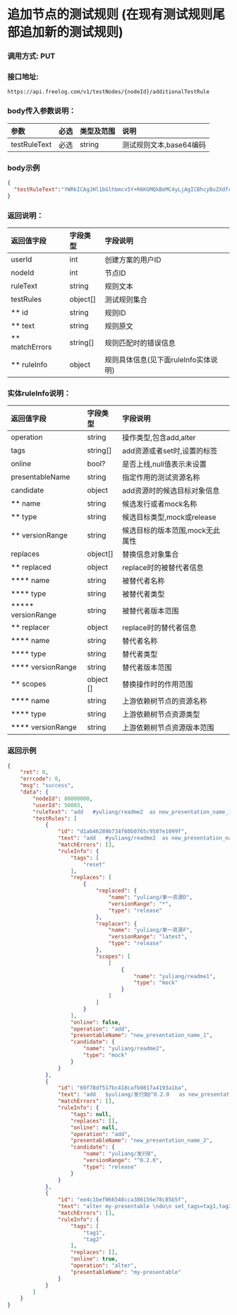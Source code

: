 # 追加节点的测试规则 (在现有测试规则尾部追加新的测试规则)

### 调用方式: PUT

### 接口地址:

```
https://api.freelog.com/v1/testNodes/{nodeId}/additionalTestRule
```

### body传入参数说明：

| 参数 | 必选 | 类型及范围 | 说明 |
| :--- | :--- | :--- | :--- |
| testRuleText | 必选 | string | 测试规则文本,base64编码  |


### body示例

```json
{
  "testRuleText":"YWRkICAgJHl1bGlhbmcv5Y+R6KGMQkBeMC4yLjAgICBhcyBuZXdfcHJlc2VudGF0aW9uX25hbWVfMiAK"
}
```

### 返回说明：

| 返回值字段 | 字段类型 | 字段说明 |
| :--- | :--- | :--- |
| userId | int| 创建方案的用户ID |
| nodeId | int| 节点ID |
| ruleText|string|规则文本|
| testRules| object[]| 测试规则集合|
| ** id | string | 规则ID |
| ** text | string | 规则原文 |
| ** matchErrors | string[] | 规则匹配时的错误信息 |
| ** ruleInfo | object | 规则具体信息(见下面ruleInfo实体说明) |


### 实体ruleInfo说明：

| 返回值字段 | 字段类型 | 字段说明 |
| :--- | :--- | :--- |
| operation | string | 操作类型,包含add,alter|
| tags | string[] | add资源或者set时,设置的标签 |
| online | bool? | 是否上线,null值表示未设置 |
| presentableName | string | 指定作用的测试资源名称|
| candidate | object | add资源时的候选目标对象信息 |
| ** name | string | 候选发行或者mock名称 |
| ** type | string | 候选目标类型,mock或release |
| ** versionRange| string | 候选目标的版本范围,mock无此属性 |
| replaces | object[] | 替换信息对象集合  |
| ** replaced | object | replace时的被替代者信息  |
| **** name | string | 被替代者名称 |
| **** type | string | 被替代者类型 |
| ***** versionRange | string | 被替代者版本范围 |
| ** replacer | object | replace时的替代者信息  |
| **** name | string | 替代者名称 |
| **** type | string | 替代者类型 |
| **** versionRange | string | 替代者版本范围 |
| ** scopes | object [] | 替换操作时的作用范围 |
| **** name | string | 上游依赖树节点的资源名称 |
| **** type | string | 上游依赖树节点资源类型 |
| **** versionRange | string | 上游依赖树节点资源版本范围 |

### 返回示例

```json
{
    "ret": 0,
    "errcode": 0,
    "msg": "success",
    "data": {
        "nodeId": 80000000,
        "userId": 50003,
        "ruleText": "add   #yuliang/readme2  as new_presentation_name_1 \ndo\n  set_tags=reset\n  replace $yuliang/单一资源D with $yuliang/单一资源F under #yuliang/readme1\n  hide\nend\nadd   $yuliang/发行B@^0.2.0   as new_presentation_name_2 \nalter my-presentable \ndo\n set_tags=tag1,tag2\n show\nend",
        "testRules": [
            {
                "id": "d1ab46289b734f60b0765c9507e1099f",
                "text": "add   #yuliang/readme2  as new_presentation_name_1 \ndo\n  set_tags=reset\n  replace $yuliang/单一资源D with $yuliang/单一资源F under #yuliang/readme1\n  hide\nend",
                "matchErrors": [],
                "ruleInfo": {
                    "tags": [
                        "reset"
                    ],
                    "replaces": [
                        {
                            "replaced": {
                                "name": "yuliang/单一资源D",
                                "versionRange": "*",
                                "type": "release"
                            },
                            "replacer": {
                                "name": "yuliang/单一资源F",
                                "versionRange": "latest",
                                "type": "release"
                            },
                            "scopes": [
                                [
                                    {
                                        "name": "yuliang/readme1",
                                        "type": "mock"
                                    }
                                ]
                            ]
                        }
                    ],
                    "online": false,
                    "operation": "add",
                    "presentableName": "new_presentation_name_1",
                    "candidate": {
                        "name": "yuliang/readme2",
                        "type": "mock"
                    }
                }
            },
            {
                "id": "69f78df517bc418cafb0817a4193a1ba",
                "text": "add   $yuliang/发行B@^0.2.0   as new_presentation_name_2",
                "matchErrors": [],
                "ruleInfo": {
                    "tags": null,
                    "replaces": [],
                    "online": null,
                    "operation": "add",
                    "presentableName": "new_presentation_name_2",
                    "candidate": {
                        "name": "yuliang/发行B",
                        "versionRange": "^0.2.0",
                        "type": "release"
                    }
                }
            },
            {
                "id": "ee4c1bef066548cca386156e78c85b5f",
                "text": "alter my-presentable \ndo\n set_tags=tag1,tag2\n show\nend",
                "matchErrors": [],
                "ruleInfo": {
                    "tags": [
                        "tag1",
                        "tag2"
                    ],
                    "replaces": [],
                    "online": true,
                    "operation": "alter",
                    "presentableName": "my-presentable"
                }
            }
        ]
    }
}
```
